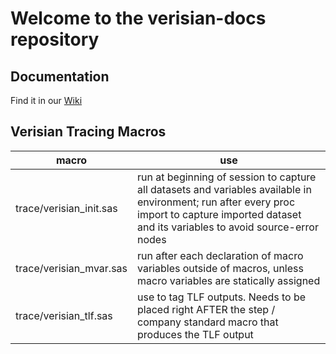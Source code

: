 # Welcome to the verisian-docs repository

## Documentation

Find it in our [Wiki](https://github.com/verisianHQ/verisian-docs/wiki)

## Verisian Tracing Macros

| macro                   | use                                                                                                                                                                                               |
| ----------------------- | ------------------------------------------------------------------------------------------------------------------------------------------------------------------------------------------------- |
| trace/verisian_init.sas | run at beginning of session to capture all datasets and variables available in environment; run after every proc import to capture imported dataset and its variables to avoid source-error nodes |
| trace/verisian_mvar.sas | run after each declaration of macro variables outside of macros, unless macro variables are statically assigned                                                                                   |
| trace/verisian_tlf.sas  | use to tag TLF outputs. Needs to be placed right AFTER the step / company standard macro that produces the TLF output                                                                             |
